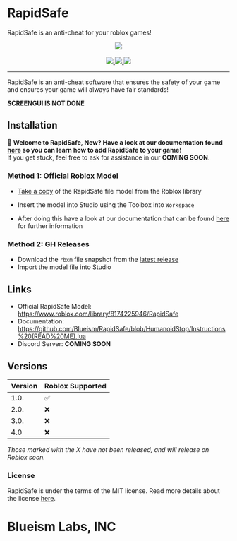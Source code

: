 # RapidSafe
RapidSafe is an anti-cheat for your roblox games!

<div align="center">
    <img src="https://media.discordapp.net/attachments/726371863370137661/916741309383983184/blueismlabs2.png?width=406&height=406"/>
<div>&nbsp;</div>
    <a href="https://www.roblox.com/library/8174225946/RapidSafe/">
        <img src="https://img.shields.io/static/v1?label=roblox&message=model&color=blue&logo=roblox&logoColor=white"/>
    </a>
    <a href="https://github.com/Blueism/RapidSafe/blob/master/LICENSE">
        <img src="https://img.shields.io/github/license/Blueism/RapidSafe"/>
    </a>
    <a href="https://github.com/Blueism/RapidSafe/releases">
        <img src="https://img.shields.io/github/v/release/Blueism/RapidSafe?label=version"/>
    </a>
</div>
<hr/>
RapidSafe is an anti-cheat software that ensures the safety of your game and ensures your game will always have fair standards!

**SCREENGUI IS NOT DONE**

## Installation

:wave: **Welcome to RapidSafe, New? Have a look at our documentation found [here](https://github.com/Blueism/RapidSafe/blob/HumanoidStop/Instructions%20(READ%20ME).lua) so you can learn how to add RapidSafe to your game!**
<br>If you get stuck, feel free to ask for assistance in our **COMING SOON**.

### Method 1: Official Roblox Model
* [Take a copy](https://www.roblox.com/library/8174225946/RapidSafe) of the RapidSafe file model from the Roblox library

* Insert the model into Studio using the Toolbox into `Workspace`

* After doing this have a look at our documentation that can be found [here](https://github.com/Blueism/RapidSafe/blob/HumanoidStop/Instructions%20(READ%20ME).lua) for further information

### Method 2: GH Releases

* Download the `rbxm` file snapshot from the [latest release](https://github.com/Blueism/CyberSafe/releases/latest)
* Import the model file into Studio

## Links
* Official RapidSafe Model: https://www.roblox.com/library/8174225946/RapidSafe
* Documentation: https://github.com/Blueism/RapidSafe/blob/HumanoidStop/Instructions%20(READ%20ME).lua
* Discord Server: **COMING SOON**

## Versions
| Version | Roblox Supported        |
| ------- | ------------------ |
| 1.0.  | ✅ |
| 2.0.   | ❌                |
| 3.0.   | ❌ |
| 4.0   | ❌                |

*Those marked with the X have not been released, and will release on Roblox soon.*

### License

RapidSafe is under the terms of the MIT license. Read more details about the license [here](https://github.com/Blueism/RapidSafe/blob/master/LICENSE).

# Blueism Labs, INC

